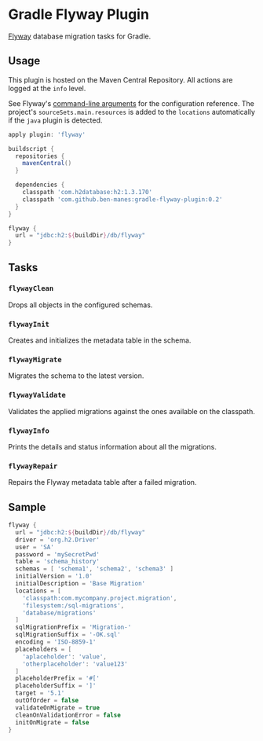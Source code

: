 # Gradle Flyway Plugin
[Flyway](http://flywaydb.org) database migration tasks for Gradle.

## Usage

This plugin is hosted on the Maven Central Repository. All actions are logged at the `info` level.

See Flyway's [command-line arguments](http://flywaydb.org/documentation/commandline) for the
configuration reference. The project's `sourceSets.main.resources` is added to the `locations`
automatically if the `java` plugin is detected. 

```groovy
apply plugin: 'flyway'

buildscript {
  repositories {
    mavenCentral()
  }

  dependencies {
    classpath 'com.h2database:h2:1.3.170'
    classpath 'com.github.ben-manes:gradle-flyway-plugin:0.2'
  }
}

flyway {
  url = "jdbc:h2:${buildDir}/db/flyway"
}
```

## Tasks

### `flywayClean`
Drops all objects in the configured schemas.

### `flywayInit`
Creates and initializes the metadata table in the schema.

### `flywayMigrate`
Migrates the schema to the latest version.

### `flywayValidate`
Validates the applied migrations against the ones available on the classpath.

### `flywayInfo`
Prints the details and status information about all the migrations.

### `flywayRepair`
Repairs the Flyway metadata table after a failed migration.

## Sample

```groovy
flyway {
  url = "jdbc:h2:${buildDir}/db/flyway"    
  driver = 'org.h2.Driver'
  user = 'SA'
  password = 'mySecretPwd'
  table = 'schema_history'
  schemas = [ 'schema1', 'schema2', 'schema3' ]
  initialVersion = '1.0'
  initialDescription = 'Base Migration'
  locations = [
    'classpath:com.mycompany.project.migration',
    'filesystem:/sql-migrations',
    'database/migrations'
  ]
  sqlMigrationPrefix = 'Migration-'
  sqlMigrationSuffix = '-OK.sql'
  encoding = 'ISO-8859-1'
  placeholders = [ 
    'aplaceholder': 'value',
    'otherplaceholder': 'value123'
  ]
  placeholderPrefix = '#['
  placeholderSuffix = ']'
  target = '5.1'
  outOfOrder = false
  validateOnMigrate = true
  cleanOnValidationError = false
  initOnMigrate = false
}
```
